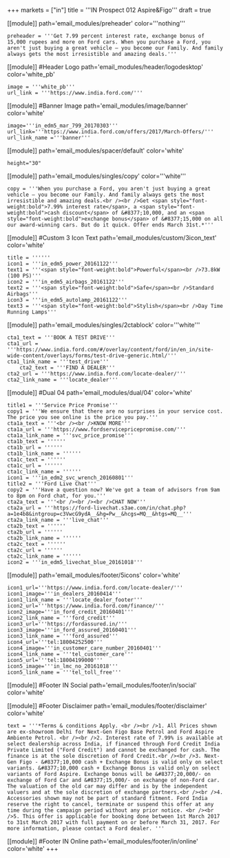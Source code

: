 +++
markets = ["in"]
title = '''IN Prospect 012 Aspire&Figo'''
draft = true

[[module]]
path='email_modules/preheader'
color='''nothing'''

	preheader = '''Get 7.99 percent interest rate, exchange bonus of 15,000 rupees and more on Ford cars. When you purchase a Ford, you aren't just buying a great vehicle – you become our Family. And family always gets the most irresistible and amazing deals.'''

[[module]] #Header Logo
path='email_modules/header/logodesktop'
color='white_pb'

	image = '''white_pb'''
	url_link = '''https://www.india.ford.com/'''

[[module]] #Banner Image
path='email_modules/image/banner'
color='white'

	image='''in_edm5_mar_799_20170303'''
	url_link='''https://www.india.ford.com/offers/2017/March-Offers/'''
	url_link_name ='''banner'''

[[module]]
path='email_modules/spacer/default'
color='white'

	height="30"

[[module]]
path='email_modules/singles/copy'
color='''white'''
	
	copy = '''When you purchase a Ford, you aren't just buying a great vehicle – you become our Family. And family always gets the most irresistible and amazing deals.<br /><br />Get <span style="font-weight:bold">7.99% interest rate</span>, a <span style="font-weight:bold">cash discount</span> of &#8377;10,000, and an <span style="font-weight:bold">exchange bonus</span> of &#8377;15,000 on all our award-winning cars. But do it quick. Offer ends March 31st.*'''

[[module]] #Custom 3 Icon Text
path='email_modules/custom/3icon_text'
color='white'

	title = ''''''
	icon1 = '''in_edm5_power_20161122'''
	text1 = '''<span style="font-weight:bold">Powerful</span><br />73.8kW (100 PS)'''
	icon2 = '''in_edm5_airbags_20161122'''
	text2 = '''<span style="font-weight:bold">Safe</span><br />Standard Airbags'''
	icon3 = '''in_edm5_autolamp_20161122'''
	text3 = '''<span style="font-weight:bold">Stylish</span><br />Day Time Running Lamps'''

[[module]]
path='email_modules/singles/2ctablock'
color='''white'''
	
	cta1_text = '''BOOK A TEST DRIVE'''
	cta1_url = '''https://www.india.ford.com/#/overlay/content/ford/in/en_in/site-wide-content/overlays/forms/test-drive-generic.html/'''
	cta1_link_name = '''test_drive'''
		cta2_text = '''FIND A DEALER'''
	cta2_url = '''https://www.india.ford.com/locate-dealer/'''
	cta2_link_name = '''locate_dealer'''

[[module]] #Dual 04
path='email_modules/dual/04'
color='white'

	title1 = '''Service Price Promise'''
	copy1 = '''We ensure that there are no surprises in your service cost. The price you see online is the price you pay.'''
	cta1a_text = '''<br /><br />KNOW MORE'''
	cta1a_url = '''https://www.fordservicepricepromise.com/'''
	cta1a_link_name = '''svc_price_promise'''
	cta1b_text = ''''''
	cta1b_url = ''''''
	cta1b_link_name = ''''''
	cta1c_text = ''''''
	cta1c_url = ''''''
	cta1c_link_name = ''''''
	icon1 = '''in_edm2_svc_wrench_20160801'''
	title2 = '''Ford Live Chat'''
	copy2 = '''Have a question now? We've got a team of advisors from 9am to 8pm on Ford chat, for you.'''
	cta2a_text = '''<br /><br /><br />CHAT NOW'''
	cta2a_url = '''https://ford-livechat.s3ae.com/in/chat.php?a=1e4b8&intgroup=c3VwcG9ydA__&hg=Pw__&hcgs=MQ__&htgs=MQ__'''
	cta2a_link_name = '''live_chat'''
	cta2b_text = ''''''
	cta2b_url = ''''''
	cta2b_link_name = ''''''
	cta2c_text = ''''''
	cta2c_url = ''''''
	cta2c_link_name = ''''''
	icon2 = '''in_edm5_livechat_blue_20161018'''

[[module]]
path='email_modules/footer/5icons'
color='white'

	icon1_url='''https://www.india.ford.com/locate-dealer/'''
	icon1_image='''in_dealers_20160414'''
	icon1_link_name = '''locate_dealer_footer'''
	icon2_url='''https://www.india.ford.com/finance/'''
	icon2_image='''in_ford_credit_20160401'''
	icon2_link_name = '''ford_credit'''
	icon3_url='''https://fordassured.in/'''
	icon3_image='''in_ford_assured_20160401'''
	icon3_link_name = '''ford_assured'''
	icon4_url='''tel:18004252500'''
	icon4_image='''in_customer_care_number_20160401'''
	icon4_link_name = '''tel_customer_care'''
	icon5_url='''tel:18004199000'''
	icon5_image='''in_lmc_no_20161018'''
	icon5_link_name = '''tel_toll_free'''
		
[[module]] #Footer IN Social
path='email_modules/footer/in/social'
color='white'

[[module]] #Footer Disclaimer
path='email_modules/footer/disclaimer'
color='white'

	text = '''*Terms & conditions Apply. <br /><br />1. All Prices shown are ex-showroom Delhi for Next-Gen Figo Base Petrol and Ford Aspire Ambiente Petrol. <br /><br />2. Interest rate of 7.99% is available at select dealership across India, if financed through Ford Credit India Private Limited ("Ford Credit") and cannot be exchanged for cash. The finance is at the sole discretion of Ford Credit.<br /><br />3. Next-Gen Figo - &#8377;10,000 cash + Exchange Bonus is valid only on select variants. &#8377;10,000 cash + Exchange Bonus is valid only on select variants of Ford Aspire. Exchange bonus will be &#8377;20,000/- on exchange of Ford Car and &#8377;15,000/- on exchange of non-Ford car. The valuation of the old car may differ and is by the independent valuers and at the sole discretion of exchange partners.<br /><br />4. Accessories shown may not be part of standard fitment. Ford India reserve the right to cancel, terminate or suspend this offer at any time during the campaign period without any prior notice. <br /><br />5. This offer is applicable for booking done between 1st March 2017 to 31st March 2017 with full payment on or before March 31, 2017. For more information, please contact a Ford dealer. '''
	
[[module]] #Footer IN Online
path='email_modules/footer/in/online'
color='white'
+++
